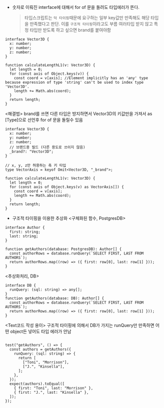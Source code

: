 - 숫자로 이뤄진 interface에 대해서 for of 문을 돌려도 타입에러가 뜬다.
  > 타입스크립트는 `덕 타이핑`때문에 요구하는 일부 key값만 만족해도 해당 타입을 만족했다고 판단.
  > 이를 `구조적 타이핑`이라고도 부름
  > 여러타입 받지 않고 특정 타입만 받도록 하고 싶으면 brand를 붙여야함

```
interface Vector3D {
  x: number;
  y: number;
  z: number;
}

function calculateLengthL1(v: Vector3D) {
  let length = 0;
  for (const axis of Object.keys(v)) {
    const coord = v[axis]; //Element implicitly has an 'any' type because expression of type 'string' can't be used to index type 'Vector3D'.
    length += Math.abs(coord);
  }
  return length;
}
```

<해결법>
brand를 쓰면 다른 타입은 방지하면서 Vector3D의 키값만을 가져서 as [Type]으로 선언후 for of 문을 돌릴수 있음

```
interface Vector3D {
  x: number;
  y: number;
  z: number;
  // 브랜드용 필드 (다른 용도로 쓰이지 않음)
  _brand?: "Vector3D";
}

// x, y, z만 허용하는 축 키 타입
type VectorAxis = keyof Omit<Vector3D, "_brand">;

function calculateLengthL1(v: Vector3D) {
  let length = 0;
  for (const axis of Object.keys(v) as VectorAxis[]) {
    const coord = v[axis];
    length += Math.abs(coord);
  }
  return length;
}
```

- 구조적 타이핑을 이용한 추상화
  <구체화된 함수, PostgresDB>

```
interface Author {
  first: string;
  last: string;
}

function getAuthors(database: PostgresDB): Author[] {
  const authorRows = database.runQuery(`SELECT FIRST, LAST FROM AUTHORS`);
  return authorRows.map((row) => ({ first: row[0], last: row[1] }));
}
```

<추상화처리, DB>

```
interface DB {
  runQuery: (sql: string) => any[];
}
function getAuthors(database: DB): Author[] {
  const authorRows = database.runQuery(`SELECT FIRST, LAST FROM AUTHORS`);
  return authorRows.map((row) => ({ first: row[0], last: row[1] }));
}
```

<Text코드 작성 용이>
구조적 타이핑에 의해서 DB가 가지는 runQuery만 만족하면 어떤 object든 넣어도 타입 에러가 안남

```

test("getAuthors", () => {
  const authors = getAuthors({
    runQuery: (sql: string) => {
      return [
        ["Toni", "Morrison"],
        ["J.", "Kinsella"],
      ];
    },
  });
  expect(authors).toEqual([
    { first: "Toni", last: "Morrison" },
    { first: "J.", last: "Kinsella" },
  ]);
});

```
